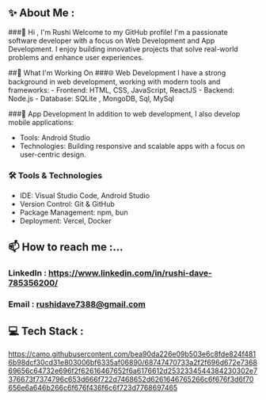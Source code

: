 ## ✨ About Me : 
###👋 Hi , I'm Rushi
Welcome to my GitHub profile! I'm a passionate software developer with a focus on Web Development and App Development. I enjoy building innovative projects that solve real-world problems and enhance user experiences.

##🚀 What I'm Working On
###🌐 Web Development
      I have a strong background in web development, working with modern tools and frameworks:
    - Frontend: HTML, CSS, JavaScript, ReactJS
    - Backend: Node.js
    - Database: SQLite , MongoDB, Sql, MySql

###📱 App Development
  In addition to web development, I also develop mobile applications:
  - Tools: Android Studio
  - Technologies: Building responsive and scalable apps with a focus on user-centric design.

### 🛠️ Tools & Technologies
  - IDE: Visual Studio Code, Android Studio
  - Version Control: Git & GitHub
  - Package Management: npm, bun
  - Deployment: Vercel, Docker

## 📫 How to reach me :...
  ### LinkedIn : https://www.linkedin.com/in/rushi-dave-785356200/
  ### Email : rushidave7388@gmail.com

## 💻 Tech Stack :
https://camo.githubusercontent.com/bea90da226e09b503e6c8fde824f4816b98dcf30cd31e803006bf6335af06890/68747470733a2f2f696d672e736869656c64732e696f2f62616467652f6a6176612d2532334544384230302e7376673f7374796c653d666f722d7468652d6261646765266c6f676f3d6f70656e6a646b266c6f676f436f6c6f723d7768697465   


<!---
rushi-7388/rushi-7388 is a ✨ special ✨ repository because its `README.md` (this file) appears on your GitHub profile.
You can click the Preview link to take a look at your changes.
--->
